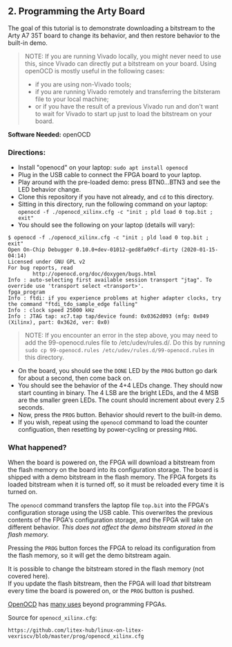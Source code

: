 
## 2. Programming the Arty Board

The goal of this tutorial is to demonstrate downloading a bitstream to the Arty A7 35T board to change its behavior,
and then restore behavior to the built-in demo.

> NOTE: If you are running Vivado locally, you might never need to use this, since Vivado can directly put a bitstream on your board.
> Using openOCD is mostly useful in the following cases:
> * if you are using non-Vivado tools; 
> * if you are running Vivado remotely and transferring the bitsteram file to your local machine; 
> * or if you have the result of a previous Vivado run and don't want to wait for Vivado to start up just to load the bitstream on your board.

__Software Needed:__ openOCD

### Directions:

* Install "openocd" on your laptop: `sudo apt install openocd`
* Plug in the USB cable to connect the FPGA board to your laptop.
* Play around with the pre-loaded demo: press BTN0...BTN3 and see the LED behavior change.
* Clone this repository if you have not already, and `cd` to this directory. 
* Sitting in this directory, run the following command on your laptop:
  `openocd -f ./openocd_xilinx.cfg -c "init ; pld load 0 top.bit ; exit"`
* You should see the following on your laptop (details will vary):
```
$ openocd -f ./openocd_xilinx.cfg -c "init ; pld load 0 top.bit ; exit"
Open On-Chip Debugger 0.10.0+dev-01012-ged8fa09cf-dirty (2020-01-15-04:14)
Licensed under GNU GPL v2
For bug reports, read
        http://openocd.org/doc/doxygen/bugs.html
Info : auto-selecting first available session transport "jtag". To override use 'transport select <transport>'.
fpga_program
Info : ftdi: if you experience problems at higher adapter clocks, try the command "ftdi_tdo_sample_edge falling"
Info : clock speed 25000 kHz
Info : JTAG tap: xc7.tap tap/device found: 0x0362d093 (mfg: 0x049 (Xilinx), part: 0x362d, ver: 0x0)
```

> NOTE: If you encounter an error in the step above, you may need to add the 99-openocd.rules file to /etc/udev/rules.d/.
> Do this by running `sudo cp 99-openocd.rules /etc/udev/rules.d/99-openocd.rules` in this directory.

* On the board, you should see the `DONE` LED by the `PROG` button go dark for about a second, then come back on.
* You should see the behavior of the 4+4 LEDs change.   They should now start counting in binary.   The 4 LSB are the bright LEDs, and the 4 MSB are the smaller green LEDs.  The count should increment about every 2.5 seconds.
* Now, press the `PROG` button.   Behavior should revert to the built-in demo.
* If you wish, repeat using the `openocd` command to load the counter configuation, then resetting by power-cycling or pressing `PROG`.

### What happened? 

When the board is powered on, the FPGA will download a bitstream from the flash memory on the board
into its configuration storage.
The board is shipped with a demo bitstream in the flash memory.   The FPGA forgets its loaded bitstream
when it is turned off, so it must be reloaded every time it is turned on.

The `openocd` command transfers the laptop file `top.bit` into the FPGA's configuration storage using the USB cable.
This overwrites the previous contents of the FPGA's configuration storage, 
and the FPGA will take on different behavior.
_This does not affect the demo bitstream stored in the flash memory._   

Pressing the `PROG` button forces the FPGA to reload its configuration from the flash memory,
so it will get the demo bitstream again.

It is possible to change the bitstream stored in the flash memory (not covered here).   
If you update the flash bitstream, then the FPGA will load _that_ bitstream 
every time the board is powered on, or the `PROG` button is pushed.

[OpenOCD](http://openocd.org/doc-release/html/About.html)
has 
[many uses](http://openocd.org/doc-release/html/index.html)
beyond programming FPGAs.  


Source for `openocd_xilinx.cfg`:
```
https://github.com/litex-hub/linux-on-litex-vexriscv/blob/master/prog/openocd_xilinx.cfg
```




